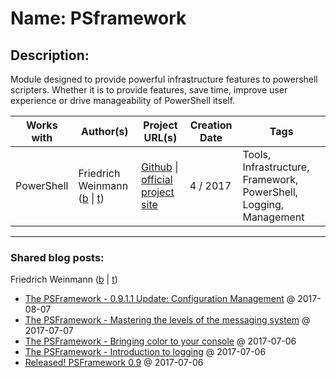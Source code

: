 # Name: PSframework

## Description:
Module designed to provide powerful infrastructure features to powershell scripters. Whether it is to provide features, save time, improve user experience or drive manageability of PowerShell itself.

| Works with | Author(s) | Project URL(s) | Creation Date | Tags |
|------------|--------|-------------------|---------------|------|
| PowerShell | Friedrich Weinmann (<a href="http://allthingspowershell.blogspot.de" target="_blank">b</a> \| <a href="https://twitter.com/FredWeinmann" target="_blank">t</a>) | [Github](https://github.com/PowershellFrameworkCollective/psframework) \| [official project site](https://github.com/PowershellFrameworkCollective/psframework) | 4 / 2017 | Tools, Infrastructure, Framework, PowerShell, Logging, Management |
____
### Shared blog posts:
Friedrich Weinmann (<a href="http://allthingspowershell.blogspot.de" target="_blank">b</a> \| <a href="https://twitter.com/FredWeinmann" target="_blank">t</a>)
- [The PSFramework - 0.9.1.1 Update: Configuration Management](https://allthingspowershell.blogspot.com/2017/07/the-psframework-0911-update.html) @ 2017-08-07
- [The PSFramework - Mastering the levels of the messaging system](https://allthingspowershell.blogspot.com/2017/07/the-psframework-mastering-levels-of.html) @ 2017-07-07
- [The PSFramework - Bringing color to your console](https://allthingspowershell.blogspot.com/2017/07/the-psframework-bringing-color-to-your.html) @ 2017-07-06
- [The PSFramework - Introduction to logging](https://allthingspowershell.blogspot.com/2017/07/the-psframwork-introduction-to-logging.html) @ 2017-07-06
- [Released! PSFramework 0.9](https://allthingspowershell.blogspot.com/2017/07/released-psframework-09.html) @ 2017-07-06
